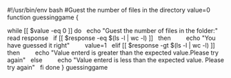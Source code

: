 #!/usr/bin/env bash
#Guest the number of files in the directory
value=0
function guessinggame {

while [[ $value -eq 0 ]]
do
  echo "Guest the number of files in the folder:"
  read response
  if [[ $response -eq $(ls -l | wc -l) ]]
  then
        echo "You have guessed it right"
        value=1
  elif [[ $response -gt $(ls -l | wc -l) ]]
  then
        echo "Value enterd is greater than the expected value.Please try again"
  else
        echo "Value enterd is less than the expected value. Please try again"
  fi
done
}
guessinggame
